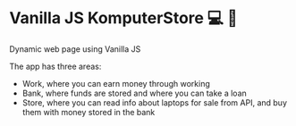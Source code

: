 # Vanilla JS KomputerStore :computer: :money_with_wings:

Dynamic web page using Vanilla JS

The app has three areas:
- Work, where you can earn money through working
- Bank, where funds are stored and where you can take a loan
- Store, where you can read info about laptops for sale from API, and buy them with money stored in the bank
